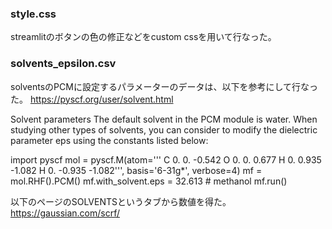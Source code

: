 

### style.css
streamlitのボタンの色の修正などをcustom cssを用いて行なった。

### solvents_epsilon.csv
solventsのPCMに設定するパラメーターのデータは、以下を参考にして行なった。
https://pyscf.org/user/solvent.html

Solvent parameters
The default solvent in the PCM module is water. When studying other types of solvents, you can consider to modify the dielectric parameter eps using the constants listed below:

import pyscf
mol = pyscf.M(atom='''
     C  0.    0.      -0.542
     O  0.    0.       0.677
     H  0.    0.935   -1.082
     H  0.   -0.935   -1.082''',
              basis='6-31g*', verbose=4)
mf = mol.RHF().PCM()
mf.with_solvent.eps = 32.613   # methanol
mf.run()

以下のページのSOLVENTSというタブから数値を得た。
https://gaussian.com/scrf/